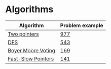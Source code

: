# Algorithms
| Algorithm  | Problem example  |
|---|---|
| [Two pointers](https://github.com/Protonko/Algorithms/blob/master/algorithms/two-pointers.md)  | [977](https://leetcode.com/problems/squares-of-a-sorted-array/)  |
| [DFS](https://github.com/Protonko/Algorithms/blob/master/algorithms/dfs.md)  | [543](https://leetcode.com/problems/diameter-of-binary-tree/)  |
| [Boyer Moore Voting](https://github.com/Protonko/Algorithms/blob/master/algorithms/boyer-moore-voting.md)  | [169](https://leetcode.com/problems/majority-element/)  |
| [Fast-Slow Pointers](https://github.com/Protonko/Algorithms/blob/master/algorithms/fast-slow-pointers.md)  | [141](https://leetcode.com/problems/linked-list-cycle/)  |
